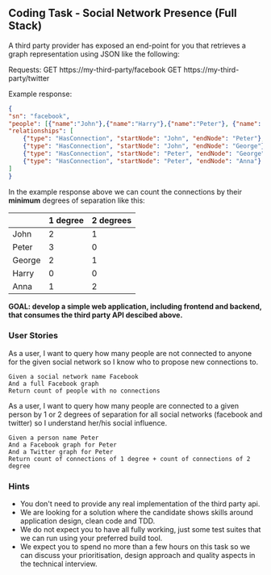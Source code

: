 ## Coding Task - Social Network Presence (Full Stack) ##

A third party provider has exposed an end-point for you that retrieves a graph representation using JSON like the following:

Requests:
GET https://my-third-party/facebook
GET https://my-third-party/twitter

Example response:
```json
{
"sn": "facebook",
"people": [{"name":"John"},{"name":"Harry"},{"name":"Peter"}, {"name": "George"}, {"name": "Anna"}],
"relationships": [
    {"type": "HasConnection", "startNode": "John", "endNode": "Peter"},
    {"type": "HasConnection", "startNode": "John", "endNode": "George"},
    {"type": "HasConnection", "startNode": "Peter", "endNode": "George"},
    {"type": "HasConnection", "startNode": "Peter", "endNode": "Anna"}
]
}
```

In the example response above we can count the connections by their **minimum** degrees of separation like this:

|        | 1 degree | 2 degrees |
|--------|----------|-----------|
| John   | 2        | 1         |
| Peter  | 3        | 0         |
| George | 2        | 1         |
| Harry  | 0        | 0         |
| Anna   | 1        | 2         |



**GOAL: develop a simple web application, including frontend and backend, that consumes the third party API descibed above.**

### User Stories ###

As a user, I want to query how many people are not connected to anyone for the given social network so I know who to propose new connections to.

    Given a social network name Facebook
    And a full Facebook graph
    Return count of people with no connections


As a user, I want to query how many people are connected to a given person by 1 or 2 degrees of separation for all social networks (facebook and twitter) so I understand her/his social influence.

    Given a person name Peter
    And a Facebook graph for Peter
    And a Twitter graph for Peter
    Return count of connections of 1 degree + count of connections of 2 degree 

### Hints ###
- You don't need to provide any real implementation of the third party api.
- We are looking for a solution where the candidate shows skills around application design, clean code and TDD.
- We do not expect you to have all fully working, just some test suites that we can run using your preferred build tool.
- We expect you to spend no more than a few hours on this task so we can discuss your prioritisation, design approach and quality aspects in the technical interview.
